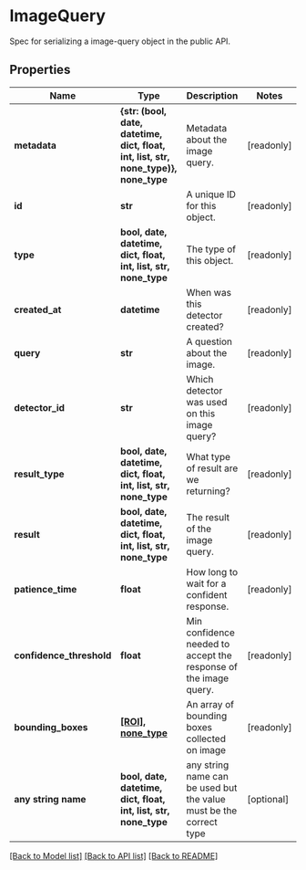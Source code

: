 # ImageQuery

Spec for serializing a image-query object in the public API.

## Properties
Name | Type | Description | Notes
------------ | ------------- | ------------- | -------------
**metadata** | **{str: (bool, date, datetime, dict, float, int, list, str, none_type)}, none_type** | Metadata about the image query. | [readonly] 
**id** | **str** | A unique ID for this object. | [readonly] 
**type** | **bool, date, datetime, dict, float, int, list, str, none_type** | The type of this object. | [readonly] 
**created_at** | **datetime** | When was this detector created? | [readonly] 
**query** | **str** | A question about the image. | [readonly] 
**detector_id** | **str** | Which detector was used on this image query? | [readonly] 
**result_type** | **bool, date, datetime, dict, float, int, list, str, none_type** | What type of result are we returning? | [readonly] 
**result** | **bool, date, datetime, dict, float, int, list, str, none_type** | The result of the image query. | [readonly] 
**patience_time** | **float** | How long to wait for a confident response. | [readonly] 
**confidence_threshold** | **float** | Min confidence needed to accept the response of the image query. | [readonly] 
**bounding_boxes** | [**[ROI], none_type**](ROI.md) | An array of bounding boxes collected on image | [readonly] 
**any string name** | **bool, date, datetime, dict, float, int, list, str, none_type** | any string name can be used but the value must be the correct type | [optional]

[[Back to Model list]](../README.md#documentation-for-models) [[Back to API list]](../README.md#documentation-for-api-endpoints) [[Back to README]](../README.md)


